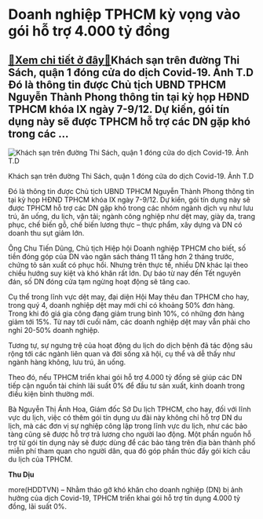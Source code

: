 Doanh nghiệp TPHCM kỳ vọng vào gói hỗ trợ 4.000 tỷ đồng
=======================================================

[:gift:Xem chi tiết ở đây:gift:](https://hddtvn.com/doanh-nghiep-tphcm-ky-vong-vao-goi-ho-tro-4-000-ty-dong/)Khách sạn trên đường Thi Sách, quận 1 đóng cửa do dịch Covid-19. Ảnh T.D Đó là thông tin được Chủ tịch UBND TPHCM Nguyễn Thành Phong thông tin tại kỳ họp HĐND TPHCM khóa IX ngày 7-9/12. Dự kiến, gói tín dụng này sẽ được TPHCM hỗ trợ các DN gặp khó trong các …
-------------------------------------------------------------------------------------------------------------------------------------------------------------------------------------------------------------------------------------------------------------------





![Khách sạn trên đường Thi Sách, quận 1 đóng cửa do dịch Covid-19. Ảnh T.D](https://hddtvn.com/wp-content/uploads/2021/01/3226_IMG-1743.jpg "Khách sạn trên đường Thi Sách, quận 1 đóng cửa do dịch Covid-19. Ảnh T.D")


Khách sạn trên đường Thi Sách, quận 1 đóng cửa do dịch Covid-19. Ảnh T.D



Đó là thông tin được Chủ tịch UBND TPHCM Nguyễn Thành Phong thông tin tại kỳ họp HĐND TPHCM khóa IX ngày 7-9/12. Dự kiến, gói tín dụng này sẽ được TPHCM hỗ trợ các DN gặp khó trong các nhóm ngành dịch vụ như lưu trú, ăn uống, du lịch, vận tải; ngành công nghiệp như dệt may, giày da, trang phục, chế biến gỗ, chế biến lương thực – thực phẩm, xây dựng và DN có doanh thu sụt giảm lớn.


Ông Chu Tiến Dũng, Chủ tịch Hiệp hội Doanh nghiệp TPHCM cho biết, số tiền đóng góp của DN vào ngân sách tháng 11 tăng hơn 2 tháng trước, chứng tỏ sản xuất có phục hồi. Nhưng trên thực tế, nhiều DN khác lại theo chiều hướng suy kiệt và khó khăn rất lớn. Dự báo từ nay đến Tết nguyên đán, số DN đóng cửa tạm ngừng hoạt động sẽ tăng cao.


Cụ thể trong lĩnh vực dệt may, đại diện Hội May thêu đan TPHCM cho hay, trong quý 4, doanh nghiệp dệt may mới chỉ có khoảng 50% đơn hàng. Trong khi đó giá gia công đang giảm trung bình 10%, có những đơn hàng giảm tới 15%. Từ nay tới cuối năm, các doanh nghiệp dệt may vẫn phải cho nghỉ 20-50% doanh nghiệp.


Tương tự, sự ngưng trệ của hoạt động du lịch do dịch bệnh đã tác động sâu rộng tới các ngành liên quan và đời sống xã hội, cụ thể và dễ thấy như ngành hàng không, lưu trú, ăn uống.


Theo đó, nếu TPHCM triển khai gói hỗ trợ 4.000 tỷ đồng sẽ giúp các DN tiếp cận nguồn tài chính lãi suất 0% để đầu tư sản xuất, kinh doanh trong điều kiện bình thường mới.


Bà Nguyễn Thị Ánh Hoa, Giám đốc Sở Du lịch TPHCM, cho hay, đối với lĩnh vực du lịch, việc có thêm gói tín dụng ưu đãi này không chỉ hỗ trợ DN du lịch, mà các đơn vị sự nghiệp công lập trong lĩnh vực du lịch, như các bảo tàng cũng sẽ được hỗ trợ trả lương cho người lao động. Một phần nguồn hỗ trợ từ gói tín dụng này sẽ được dùng để các bảo tàng trên địa bàn thành phố miễn phí tham quan cho người dân, qua đó góp phần thúc đẩy gói kích cầu du lịch của TPHCM.




**Thu Dịu**



more(HDDTVN) – Nhằm tháo gỡ khó khăn cho doanh nghiệp (DN) bị ảnh hưởng của dịch Covid-19, TPHCM triển khai gói hỗ trợ tín dụng 4.000 tỷ đồng, lãi suất 0%.

